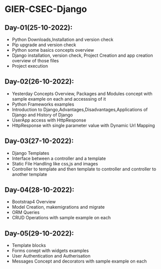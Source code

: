 # GIER-CSEC-Django

## Day-01(25-10-2022):
  - Python Downloads,Installation and version check
  - Pip upgrade and version check
  - Python some basics concepts overview
  - Django installation, version check, Project Creation and app creation overview of those files
  - Project execution 

## Day-02(26-10-2022):
  - Yesterday Concepts Overview, Packages and Modules concept with sample example on each and accesssing of it
  - Python Frameworks examples
  - Introduction to Django,Advantages,Disadvantages,Applications of Django and History of Django
  - UserApp access with HttpResponse
  - HttpResponse with single parameter value with Dynamic Url Mapping

## Day-03(27-10-2022):
  - Django Templates
  - Interface between a controller and a template
  - Static File Handling like css,js and images
  - Controller to template and then template to controller and controller to another template

## Day-04(28-10-2022):
  - Bootstrap4 Overview
  - Model Creation, makemigrations and migrate
  - ORM Queries 
  - CRUD Operations with sample example on each
  
## Day-05(29-10-2022):
  - Template blocks
  - Forms conept with widgets examples
  - User Authentication and Autherisation
  - Messages Concept and decorators with sample example on each
